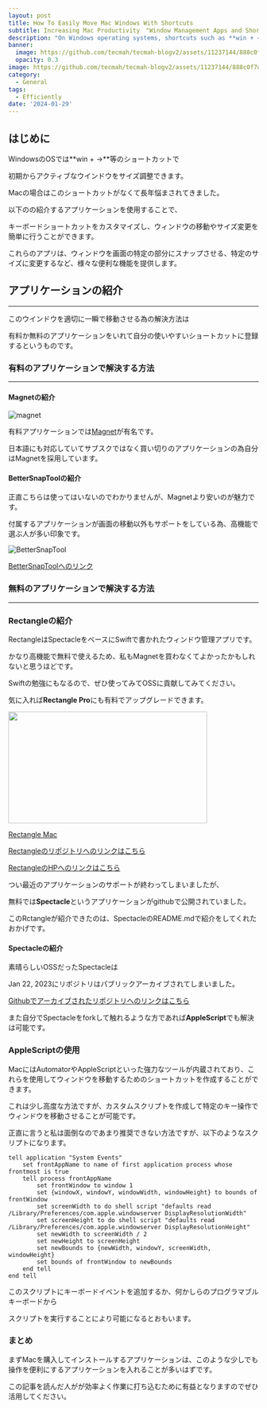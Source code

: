 ```yaml
---
layout: post
title: How To Easily Move Mac Windows With Shortcuts
subtitle: Increasing Mac Productivity　"Window Management Apps and Shortcuts"
description: "On Windows operating systems, shortcuts such as **win + →*** allow you to to adjust the size of the active window from the beginning. On the Mac, this shortcut is not available and has been a problem for many years.By using the application introduced below, customize keyboard shortcuts to easily move and resize windows. These applications offer a variety of useful functions, such as snapping a window to a specific part of the screen or resizing it to a specific size."
banner:
  image: https://github.com/tecmah/tecmah-blogv2/assets/11237144/888c0f7d-d7a4-4367-b728-6c66f182a5ad
  opacity: 0.3
image: https://github.com/tecmah/tecmah-blogv2/assets/11237144/888c0f7d-d7a4-4367-b728-6c66f182a5ad
category:
  - General
tags:
  - Efficiently
date: '2024-01-29'
---
```


## はじめに

WindowsのOSでは**win + →**等のショートカットで

初期からアクティブなウインドウをサイズ調整できます。

Macの場合はこのショートカットがなくて長年悩まされてきました。

以下のの紹介するアプリケーションを使用することで、

キーボードショートカットをカスタマイズし、ウィンドウの移動やサイズ変更を簡単に行うことができます。

これらのアプリは、ウィンドウを画面の特定の部分にスナップさせる、特定のサイズに変更するなど、様々な便利な機能を提供します。

## アプリケーションの紹介

---

このウインドウを適切に一瞬で移動させる為の解決方法は

有料か無料のアプリケーションをいれて自分の使いやすいショートカットに登録するというものです。

### 有料のアプリケーションで解決する方法

---

#### Magnetの紹介

![magnet](https://is1-ssl.mzstatic.com/image/thumb/PurpleSource112/v4/54/cf/a1/54cfa113-85ec-0bb7-29d5-c314a183a7b8/6d503693-fe36-40bd-b374-3afaf1bd8aac_MGNT_store_2_8_0_GM_01_JP.png/313x0w.webp)

有料アプリケーションでは[Magnet](https://apps.apple.com/jp/app/magnet-%E3%83%9E%E3%82%B0%E3%83%8D%E3%83%83%E3%83%88/id441258766?mt=12)が有名です。

日本語にも対応していてサブスクではなく買い切りのアプリケーションの為自分はMagnetを採用しています。

#### BetterSnapToolの紹介

正直こちらは使ってはいないのでわかりませんが、Magnetより安いのが魅力です。

付属するアプリケーションが画面の移動以外もサポートをしている為、高機能で選ぶ人が多い印象です。

![BetterSnapTool](https://is1-ssl.mzstatic.com/image/thumb/Purple118/v4/4b/b9/fa/4bb9fa79-bf61-c591-e4c0-d4b93408b332/pr_source.jpg/313x0w.webp)

[BetterSnapToolへのリンク](https://apps.apple.com/jp/app/bettersnaptool/id417375580?mt=12)

### 無料のアプリケーションで解決する方法

---

### Rectangleの紹介

RectangleはSpectacleをベースにSwiftで書かれたウィンドウ管理アプリです。

かなり高機能で無料で使えるため、私もMagnetを買わなくてよかったかもしれないと思うほどです。

Swiftの勉強にもなるので、ぜひ使ってみてOSSに貢献してみてください。

気に入れば**Rectangle Pro**にも有料でアップグレードできます。

<p><a href="https://rectangleapp.com?wvideo=ujke3wuva9"><img src="https://embed-ssl.wistia.com/deliveries/2a6e684731e1b623f5d6926dabce9125.jpg?image_play_button_size=2x&amp;image_crop_resized=960x540&amp;image_play_button=1&amp;image_play_button_color=174bd2e0" width="400" height="225" style="width: 400px; height: 225px;"></a></p><p><a href="https://rectangleapp.com?wvideo=ujke3wuva9">Rectangle Mac</a></p>

[Rectangleのリポジトリへのリンクはこちら](https://github.com/rxhanson/Rectangle)

[RectangleのHPへのリンクはこちら](https://rectangleapp.com/)


つい最近のアプリケーションのサポートが終わってしまいましたが、

無料では**Spectacle**というアプリケーションがgithubで公開されていました。

このRctangleが紹介できたのは、SpectacleのREADME.mdで紹介をしてくれたおかげです。

#### Spectacleの紹介

素晴らしいOSSだったSpectacleは

Jan 22, 2023にリポジトリはパブリックアーカイブされてしまいました。

[Githubでアーカイブされたリポジトリへのリンクはこちら](https://github.com/eczarny/spectacle)



また自分でSpectacleをforkして触れるような方であれば**AppleScript**でも解決は可能です。

### AppleScriptの使用

MacにはAutomatorやAppleScriptといった強力なツールが内蔵されており、これらを使用してウィンドウを移動するためのショートカットを作成することができます。

これは少し高度な方法ですが、カスタムスクリプトを作成して特定のキー操作でウィンドウを移動させることが可能です。

正直に言うと私は面倒なのであまり推奨できない方法ですが、以下のようなスクリプトになります。

```:AppleScript
tell application "System Events"
    set frontAppName to name of first application process whose frontmost is true
    tell process frontAppName
        set frontWindow to window 1
        set {windowX, windowY, windowWidth, windowHeight} to bounds of frontWindow
        set screenWidth to do shell script "defaults read /Library/Preferences/com.apple.windowserver DisplayResolutionWidth"
        set screenHeight to do shell script "defaults read /Library/Preferences/com.apple.windowserver DisplayResolutionHeight"
        set newWidth to screenWidth / 2
        set newHeight to screenHeight
        set newBounds to {newWidth, windowY, screenWidth, windowHeight}
        set bounds of frontWindow to newBounds
    end tell
end tell

```

このスクリプトにキーボードイベントを追加するか、何かしらのプログラマブルキーボードから

スクリプトを実行することにより可能になるとおもいます。

### まとめ

まずMacを購入してインストールするアプリケーションは、このような少しでも操作を便利にするアプリケーションを入れることが多いはずです。

この記事を読んだ人がが効率よく作業に打ち込むために有益となりますのでぜひ活用してください。
